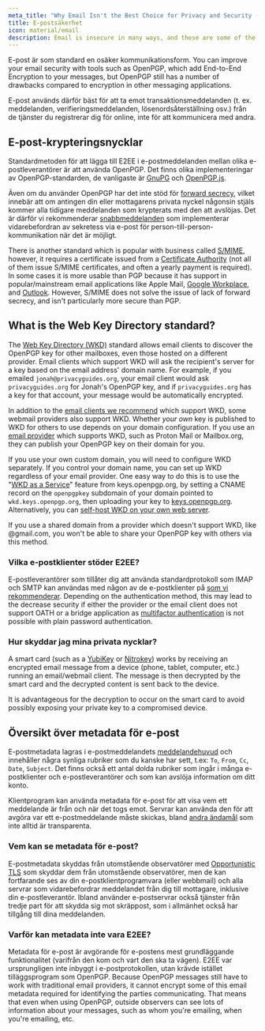 ```yaml
---
meta_title: "Why Email Isn't the Best Choice for Privacy and Security - Privacy Guides"
title: E-postsäkerhet
icon: material/email
description: Email is insecure in many ways, and these are some of the reasons it isn't our top choice for secure communications.
---
```


E-post är som standard en osäker kommunikationsform. You can improve your email security with tools such as OpenPGP, which add End-to-End Encryption to your messages, but OpenPGP still has a number of drawbacks compared to encryption in other messaging applications.

E-post används därför bäst för att ta emot transaktionsmeddelanden (t. ex. meddelanden, verifieringsmeddelanden, lösenordsåterställning osv.) från de tjänster du registrerar dig för online, inte för att kommunicera med andra.

## E-post-krypteringsnycklar

Standardmetoden för att lägga till E2EE i e-postmeddelanden mellan olika e-postleverantörer är att använda OpenPGP. Det finns olika implementeringar av OpenPGP-standarden, de vanligaste är [GnuPG](https://en.wikipedia.org/wiki/GNU_Privacy_Guard) och [OpenPGP.js](https://openpgpjs.org).

Även om du använder OpenPGP har det inte stöd för [forward secrecy](https://en.wikipedia.org/wiki/Forward_secrecy), vilket innebär att om antingen din eller mottagarens privata nyckel någonsin stjäls kommer alla tidigare meddelanden som krypterats med den att avslöjas. Det är därför vi rekommenderar [snabbmeddelanden](../real-time-communication.md) som implementerar vidarebefordran av sekretess via e-post för person-till-person-kommunikation när det är möjligt.

There is another standard which is popular with business called [S/MIME](https://en.wikipedia.org/wiki/S/MIME), however, it requires a certificate issued from a [Certificate Authority](https://en.wikipedia.org/wiki/Certificate_authority) (not all of them issue S/MIME certificates, and often a yearly payment is required). In some cases it is more usable than PGP because it has support in popular/mainstream email applications like Apple Mail, [Google Workplace](https://support.google.com/a/topic/9061730), and [Outlook](https://support.office.com/article/encrypt-messages-by-using-s-mime-in-outlook-on-the-web-878c79fc-7088-4b39-966f-14512658f480). However, S/MIME does not solve the issue of lack of forward secrecy, and isn't particularly more secure than PGP.

## What is the Web Key Directory standard?

The [Web Key Directory (WKD)](https://wiki.gnupg.org/WKD) standard allows email clients to discover the OpenPGP key for other mailboxes, even those hosted on a different provider. Email clients which support WKD will ask the recipient's server for a key based on the email address' domain name. For example, if you emailed `jonah@privacyguides.org`, your email client would ask `privacyguides.org` for Jonah's OpenPGP key, and if `privacyguides.org` has a key for that account, your message would be automatically encrypted.

In addition to the [email clients we recommend](../email-clients.md) which support WKD, some webmail providers also support WKD. Whether *your own* key is published to WKD for others to use depends on your domain configuration. If you use an [email provider](../email.md#openpgp-compatible-services) which supports WKD, such as Proton Mail or Mailbox.org, they can publish your OpenPGP key on their domain for you.

If you use your own custom domain, you will need to configure WKD separately. If you control your domain name, you can set up WKD regardless of your email provider. One easy way to do this is to use the "[WKD as a Service](https://keys.openpgp.org/about/usage#wkd-as-a-service)" feature from keys.openpgp.org, by setting a CNAME record on the `openpgpkey` subdomain of your domain pointed to `wkd.keys.openpgp.org`, then uploading your key to [keys.openpgp.org](https://keys.openpgp.org). Alternatively, you can [self-host WKD on your own web server](https://wiki.gnupg.org/WKDHosting).

If you use a shared domain from a provider which doesn't support WKD, like @gmail.com, you won't be able to share your OpenPGP key with others via this method.

### Vilka e-postklienter stöder E2EE?

E-postleverantörer som tillåter dig att använda standardprotokoll som IMAP och SMTP kan användas med någon av de e-postklienter på [som vi rekommenderar](../email-clients.md). Depending on the authentication method, this may lead to the decrease security if either the provider or the email client does not support OATH or a bridge application as [multifactor authentication](multi-factor-authentication.md) is not possible with plain password authentication.

### Hur skyddar jag mina privata nycklar?

A smart card (such as a [YubiKey](https://support.yubico.com/hc/articles/360013790259-Using-Your-YubiKey-with-OpenPGP) or [Nitrokey](../security-keys.md#nitrokey)) works by receiving an encrypted email message from a device (phone, tablet, computer, etc.) running an email/webmail client. The message is then decrypted by the smart card and the decrypted content is sent back to the device.

It is advantageous for the decryption to occur on the smart card to avoid possibly exposing your private key to a compromised device.

## Översikt över metadata för e-post

E-postmetadata lagras i e-postmeddelandets [meddelandehuvud](https://en.wikipedia.org/wiki/Email#Message_header) och innehåller några synliga rubriker som du kanske har sett, t.ex: `To`, `From`, `Cc`, `Date`, `Subject`. Det finns också ett antal dolda rubriker som ingår i många e-postklienter och e-postleverantörer och som kan avslöja information om ditt konto.

Klientprogram kan använda metadata för e-post för att visa vem ett meddelande är från och när det togs emot. Servrar kan använda den för att avgöra var ett e-postmeddelande måste skickas, bland [andra ändamål](https://en.wikipedia.org/wiki/Email#Message_header) som inte alltid är transparenta.

### Vem kan se metadata för e-post?

E-postmetadata skyddas från utomstående observatörer med [Opportunistic TLS](https://en.wikipedia.org/wiki/Opportunistic_TLS) som skyddar dem från utomstående observatörer, men de kan fortfarande ses av din e-postklientprogramvara (eller webbmail) och alla servrar som vidarebefordrar meddelandet från dig till mottagare, inklusive din e-postleverantör. Ibland använder e-postservrar också tjänster från tredje part för att skydda sig mot skräppost, som i allmänhet också har tillgång till dina meddelanden.

### Varför kan metadata inte vara E2EE?

Metadata för e-post är avgörande för e-postens mest grundläggande funktionalitet (varifrån den kom och vart den ska ta vägen). E2EE var ursprungligen inte inbyggt i e-postprotokollen, utan krävde istället tilläggsprogram som OpenPGP. Because OpenPGP messages still have to work with traditional email providers, it cannot encrypt some of this email metadata required for identifying the parties communicating. That means that even when using OpenPGP, outside observers can see lots of information about your messages, such as whom you're emailing, when you're emailing, etc.

